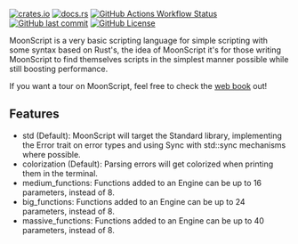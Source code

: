 [![crates.io](https://img.shields.io/crates/v/moon_script.svg)](https://crates.io/crates/moon_script)
[![docs.rs](https://img.shields.io/docsrs/moon_script)](https://docs.rs/moon_script/latest/moon_script/)
[![GitHub Actions Workflow Status](https://img.shields.io/github/actions/workflow/status/JorgeRicoVivas/moon_script/rust.yml)](https://github.com/JorgeRicoVivas/moon_script/actions)
[![GitHub last commit](https://img.shields.io/github/last-commit/JorgeRicoVivas/moon_script)](https://github.com/JorgeRicoVivas/moon_script)
[![GitHub License](https://img.shields.io/github/license/JorgeRicoVivas/moon_script)](https://github.com/JorgeRicoVivas/moon_script?tab=CC0-1.0-1-ov-file)

MoonScript is a very basic scripting language for simple scripting with some syntax based on
Rust's, the idea of MoonScript it's for those writing MoonScript to find themselves scripts in
the simplest manner possible while still boosting performance.

If you want a tour on MoonScript, feel free to check the
[web book](https://jorgericovivas.github.io/moon_script_book/) out!

## Features
- std (Default): MoonScript will target the Standard library, implementing the Error trait on
error types and using Sync with std::sync mechanisms where possible.
- colorization (Default): Parsing errors will get colorized when printing them in the terminal.
- medium_functions: Functions added to an Engine can be up to 16 parameters, instead of 8.
- big_functions: Functions added to an Engine can be up to 24 parameters, instead of 8.
- massive_functions: Functions added to an Engine can be up to 40 parameters, instead of 8.